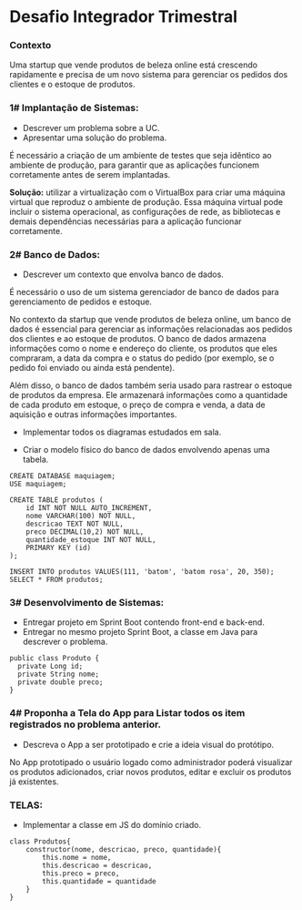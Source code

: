 # Desafio Integrador Trimestral

### Contexto
Uma startup que vende produtos de beleza online está crescendo rapidamente e precisa de um novo sistema para gerenciar os pedidos dos clientes e o estoque de produtos.

### 1# Implantação de Sistemas:
- Descrever um problema sobre a UC. 
- Apresentar uma solução do problema. 

É necessário a criação de um ambiente de testes que seja idêntico ao ambiente de produção, para garantir que as aplicações funcionem corretamente antes de serem implantadas.

**Solução:** utilizar a virtualização com o VirtualBox para criar uma máquina virtual que reproduz o ambiente de produção. Essa máquina virtual pode incluir o sistema operacional, as configurações de rede, as bibliotecas e demais dependências necessárias para a aplicação funcionar corretamente.

### 2# Banco de Dados:

- Descrever um contexto que envolva banco de dados.

É necessário o uso de um sistema gerenciador de banco de dados para gerenciamento de pedidos e estoque.

No contexto da startup que vende produtos de beleza online, um banco de dados é essencial para gerenciar as informações relacionadas aos pedidos dos clientes e ao estoque de produtos. O banco de dados armazena informações como o nome e endereço do cliente, os produtos que eles compraram, a data da compra e o status do pedido (por exemplo, se o pedido foi enviado ou ainda está pendente).

Além disso, o banco de dados também seria usado para rastrear o estoque de produtos da empresa. Ele armazenará informações como a quantidade de cada produto em estoque, o preço de compra e venda, a data de aquisição e outras informações importantes.

- Implementar todos os diagramas estudados em sala.



- Criar o modelo físico do banco de dados envolvendo apenas uma tabela. 


```
CREATE DATABASE maquiagem;
USE maquiagem;

CREATE TABLE produtos (
    id INT NOT NULL AUTO_INCREMENT,
    nome VARCHAR(100) NOT NULL,
    descricao TEXT NOT NULL,
    preco DECIMAL(10,2) NOT NULL,
    quantidade_estoque INT NOT NULL,
    PRIMARY KEY (id)
);

INSERT INTO produtos VALUES(111, 'batom', 'batom rosa', 20, 350);
SELECT * FROM produtos;
```


### 3# Desenvolvimento de Sistemas:

- Entregar projeto em Sprint Boot contendo front-end e back-end. 
- Entregar no mesmo projeto Sprint Boot, a classe em Java para descrever o problema. 

```
public class Produto {
  private Long id;
  private String nome;
  private double preco;
}
```

### 4# Proponha a Tela do App para Listar todos os item registrados no problema anterior.

- Descreva o App a ser prototipado e crie a ideia visual do protótipo.

No App prototipado o usuário logado como administrador poderá visualizar os produtos adicionados, criar novos produtos, editar e excluir os produtos já existentes.

### TELAS:


- Implementar a classe em JS do domínio criado. 

```
class Produtos{
    constructor(nome, descricao, preco, quantidade){
        this.nome = nome,
        this.descricao = descricao,
        this.preco = preco,
        this.quantidade = quantidade
    }
}
```

